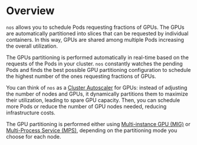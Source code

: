 # Overview

`nos` allows you to schedule Pods requesting fractions of GPUs. The GPUs are automatically partitioned into slices that can be requested by individual containers. In this way, GPUs are shared among multiple Pods increasing the overall utilization.

The GPUs partitioning is performed automatically in real-time based on the requests of the Pods in your cluster.
`nos` constantly watches the pending Pods and finds the best possible GPU partitioning configuration
to schedule the highest number of the ones requesting fractions of GPUs.

You can think of `nos` as a [Cluster Autoscaler](https://github.com/kubernetes/autoscaler) for GPUs: instead of adjusting the number of nodes and GPUs, it dynamically partitions them to maximize their utilization, leading to spare GPU capacity. Then, you can schedule more Pods or reduce the number of GPU nodes needed, reducing infrastructure costs.

The GPU partitioning is performed either using [Multi-instance GPU (MIG)](partitioning-modes-comparison.md#multi-instance-gpu-mig) or [Multi-Process Service (MPS)](partitioning-modes-comparison.md#multi-process-service-mps), depending on the partitioning mode you choose for each node.
